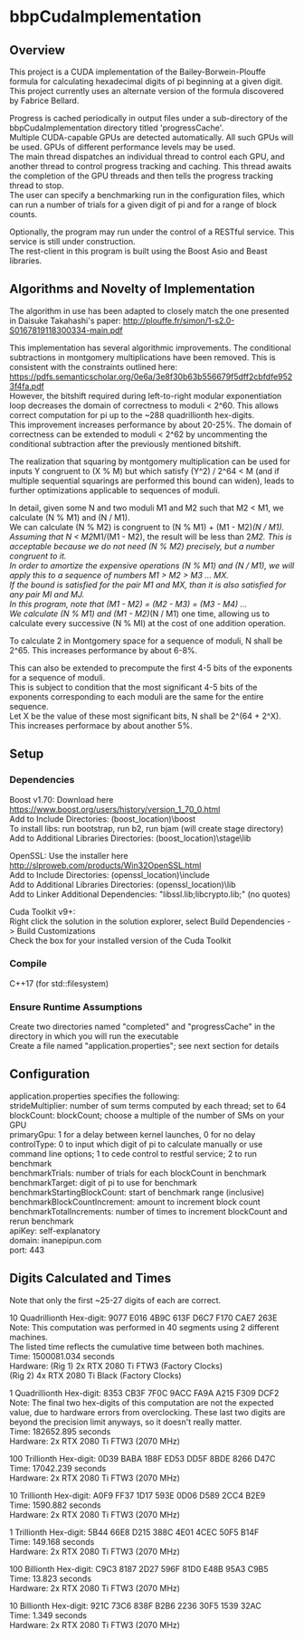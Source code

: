 # bbpCudaImplementation

## Overview
This project is a CUDA implementation of the Bailey-Borwein-Plouffe formula for calculating hexadecimal digits of pi beginning at a given digit.  
This project currently uses an alternate version of the formula discovered by Fabrice Bellard.

Progress is cached periodically in output files under a sub-directory of the bbpCudaImplementation directory titled 'progressCache'.  
Multiple CUDA-capable GPUs are detected automatically. All such GPUs will be used. GPUs of different performance levels may be used.  
The main thread dispatches an individual thread to control each GPU, and another thread to control progress tracking and caching.
This thread awaits the completion of the GPU threads and then tells the progress tracking thread to stop.  
The user can specify a benchmarking run in the configuration files, which can run a number of trials for a given digit of pi and for a range of block counts.

Optionally, the program may run under the control of a RESTful service. This service is still under construction.  
The rest-client in this program is built using the Boost Asio and Beast libraries.

## Algorithms and Novelty of Implementation
The algorithm in use has been adapted to closely match the one presented in Daisuke Takahashi's paper: http://plouffe.fr/simon/1-s2.0-S0167819118300334-main.pdf  

This implementation has several algorithmic improvements. The conditional subtractions in montgomery multiplications have been removed. This is consistent with the constraints outlined here: https://pdfs.semanticscholar.org/0e6a/3e8f30b63b556679f5dff2cbfdfe9523f4fa.pdf  
However, the bitshift required during left-to-right modular exponentiation loop decreases the domain of correctness to moduli < 2^60. This allows correct computation for pi up to the ~288 quadrillionth hex-digits.  
This improvement increases performance by about 20-25%. The domain of correctness can be extended to moduli < 2^62 by uncommenting the conditional subtraction after the previously mentioned bitshift.

The realization that squaring by montgomery multiplication can be used for inputs Y congruent to (X % M) but which satisfy (Y^2) / 2^64 < M (and if multiple sequential squarings are performed this bound can widen),
leads to further optimizations applicable to sequences of moduli.  

In detail, given some N and two moduli M1 and M2 such that M2 < M1, we calculate (N % M1) and (N / M1).  
We can calculate (N % M2) is congruent to (N % M1) + (M1 - M2)*(N / M1). Assuming that N < M2*M1/(M1 - M2), the result will be less than 2*M2.
This is acceptable because we do not need (N % M2) precisely, but a number congruent to it.  
In order to amortize the expensive operations (N % M1) and (N / M1), we will apply this to a sequence of numbers M1 > M2 > M3 ... MX.  
If the bound is satisfied for the pair M1 and MX, than it is also satisfied for any pair MI and MJ.  
In this program, note that (M1 - M2) = (M2 - M3) = (M3 - M4) ...  
We calculate (N % M1) and (M1 - M2)*(N / M1) one time, allowing us to calculate every successive (N % MI) at the cost of one addition operation.  

To calculate 2 in Montgomery space for a sequence of moduli, N shall be 2^65. This increases performance by about 6-8%.  

This can also be extended to precompute the first 4-5 bits of the exponents for a sequence of moduli.  
This is subject to condition that the most significant 4-5 bits of the exponents corresponding to each moduli are the same for the entire sequence.  
Let X be the value of these most significant bits, N shall be 2^(64 + 2^X). This increases performace by about another 5%.

## Setup  
### Dependencies  
Boost v1.70: Download here https://www.boost.org/users/history/version_1_70_0.html  
Add to Include Directories: (boost_location)\boost  
To install libs: run bootstrap, run b2, run bjam (will create stage directory)  
Add to Additional Libraries Directories: (boost_location)\stage\lib  

OpenSSL: Use the installer here http://slproweb.com/products/Win32OpenSSL.html  
Add to Include Directories: (openssl_location)\include  
Add to Additional Libraries Directories: (openssl_location)\lib  
Add to Linker Additional Dependencies: "libssl.lib;libcrypto.lib;" (no quotes)  

Cuda Toolkit v9+:  
Right click the solution in the solution explorer, select Build Dependencies -> Build Customizations  
Check the box for your installed version of the Cuda Toolkit  

### Compile  
C++17 (for std::filesystem)  

### Ensure Runtime Assumptions  
Create two directories named "completed" and "progressCache" in the directory in which you will run the executable  
Create a file named "application.properties"; see next section for details  

## Configuration
application.properties specifies the following:  
strideMultiplier: number of sum terms computed by each thread; set to 64  
blockCount: blockCount; choose a multiple of the number of SMs on your GPU  
primaryGpu: 1 for a delay between kernel launches, 0 for no delay  
controlType: 0 to input which digit of pi to calculate manually or use command line options; 1 to cede control to restful service; 2 to run benchmark  
benchmarkTrials: number of trials for each blockCount in benchmark  
benchmarkTarget: digit of pi to use for benchmark  
benchmarkStartingBlockCount: start of benchmark range (inclusive)  
benchmarkBlockCountIncrement: amount to increment block count  
benchmarkTotalIncrements: number of times to increment blockCount and rerun benchmark  
apiKey: self-explanatory  
domain: inanepipun.com  
port: 443  

## Digits Calculated and Times
Note that only the first ~25-27 digits of each are correct.

10 Quadrillionth Hex-digit: 9077 E016 4B9C 613F D6C7 F170 CAE7 263E  
Note: This computation was performed in 40 segments using 2 different machines.  
The listed time reflects the cumulative time between both machines.  
Time: 1500081.034 seconds  
Hardware: (Rig 1) 2x RTX 2080 Ti FTW3 (Factory Clocks)  
(Rig 2) 4x RTX 2080 Ti Black (Factory Clocks)

1 Quadrillionth Hex-digit: 8353 CB3F 7F0C 9ACC FA9A A215 F309 DCF2  
Note: The final two hex-digits of this computation are not the expected value, due to hardware errors from overclocking.
These last two digits are beyond the precision limit anyways, so it doesn't really matter.  
Time: 182652.895 seconds  
Hardware: 2x RTX 2080 Ti FTW3 (2070 MHz)

100 Trillionth Hex-digit: 0D39 BABA 1B8F ED53 DD5F 8BDE 8266 D47C  
Time: 17042.239 seconds  
Hardware: 2x RTX 2080 Ti FTW3 (2070 MHz)

10 Trillionth Hex-digit: A0F9 FF37 1D17 593E 0D06 D589 2CC4 B2E9  
Time: 1590.882 seconds  
Hardware: 2x RTX 2080 Ti FTW3 (2070 MHz)

1 Trillionth Hex-digit: 5B44 66E8 D215 388C 4E01 4CEC 50F5 B14F  
Time: 149.168 seconds  
Hardware: 2x RTX 2080 Ti FTW3 (2070 MHz)

100 Billionth Hex-digit: C9C3 8187 2D27 596F 81D0 E48B 95A3 C9B5  
Time: 13.823 seconds  
Hardware: 2x RTX 2080 Ti FTW3 (2070 MHz)

10 Billionth Hex-digit: 921C 73C6 838F B2B6 2236 30F5 1539 32AC  
Time: 1.349 seconds  
Hardware: 2x RTX 2080 Ti FTW3 (2070 MHz)